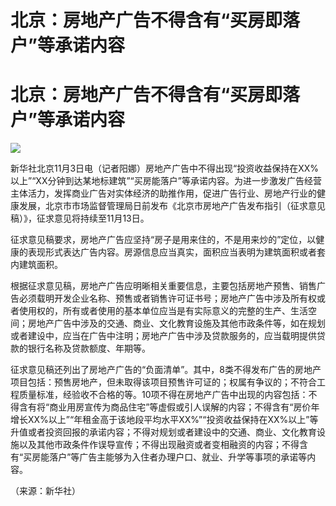 # 北京：房地产广告不得含有“买房即落户”等承诺内容

# 北京：房地产广告不得含有“买房即落户”等承诺内容

![](https://inews.gtimg.com/om_bt/ORYWOkYRxQj3yRmcwnxdNxS8FEgecKAEUOv0ZHVaehKKwAA/1000)

新华社北京11月3日电（记者阳娜）房地产广告中不得出现“投资收益保持在XX%以上”“XX分钟到达某地标建筑”“买房能落户”等承诺内容。为进一步激发广告经营主体活力，发挥商业广告对实体经济的助推作用，促进广告行业、房地产行业的健康发展，北京市市场监督管理局日前发布《北京市房地产广告发布指引（征求意见稿）》，征求意见将持续至11月13日。

征求意见稿要求，房地产广告应坚持“房子是用来住的，不是用来炒的”定位，以健康的表现形式表达广告内容。房源信息应当真实，面积应当表明为建筑面积或者套内建筑面积。

根据征求意见稿，房地产广告应明晰相关重要信息，主要包括房地产预售、销售广告必须载明开发企业名称、预售或者销售许可证书号；房地产广告中涉及所有权或者使用权的，所有或者使用的基本单位应当是有实际意义的完整的生产、生活空间；房地产广告中涉及的交通、商业、文化教育设施及其他市政条件等，如在规划或者建设中，应当在广告中注明；房地产广告中涉及贷款服务的，应当载明提供贷款的银行名称及贷款额度、年期等。

征求意见稿还列出了房地产广告的“负面清单”。其中，8类不得发布广告的房地产项目包括：预售房地产，但未取得该项目预售许可证的；权属有争议的；不符合工程质量标准，经验收不合格的等。10项不得在房地产广告中出现的内容包括：不得含有将“商业用房宣传为商品住宅”等虚假或引人误解的内容；不得含有“房价年增长XX%以上”“年租金高于该地段平均水平XX%”“投资收益保持在XX%以上”等升值或者投资回报的承诺内容；不得对规划或者建设中的交通、商业、文化教育设施以及其他市政条件作误导宣传；不得出现融资或者变相融资的内容；不得含有“买房能落户”等广告主能够为入住者办理户口、就业、升学等事项的承诺等内容。

（来源：新华社）

